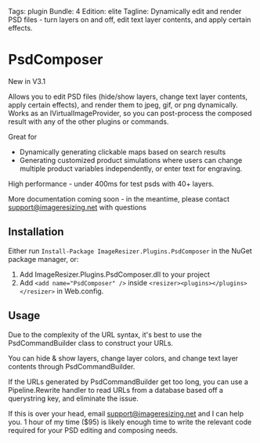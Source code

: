 Tags: plugin
Bundle: 4
Edition: elite
Tagline: Dynamically edit and render PSD files - turn layers on and off, edit text layer contents, and apply certain effects.

# PsdComposer

New in V3.1

Allows you to edit PSD files (hide/show layers, change text layer contents, apply certain effects), and render them to jpeg, gif, or png dynamically. Works as an IVirtualImageProvider, so you can post-process the composed result with any of the other plugins or commands.

Great for

* Dynamically generating clickable maps based on search results
* Generating customized product simulations where users can change multiple product variables independently, or enter text for engraving.


High performance - under 400ms for test psds with 40+ layers.

More documentation coming soon - in the meantime, please contact support@imageresizing.net with questions


## Installation

Either run `Install-Package ImageResizer.Plugins.PsdComposer` in the NuGet package manager, or:

1. Add ImageResizer.Plugins.PsdComposer.dll to your project
2. Add `<add name="PsdComposer" />` inside `<resizer><plugins></plugins></resizer>` in Web.config.

## Usage

Due to the complexity of the URL syntax, it's best to use the PsdCommandBuilder class to construct your URLs. 

You can hide & show layers, change layer colors, and change text layer contents through PsdCommandBuilder.

If the URLs generated by PsdCommandBuilder get too long, you can use a Pipeline.Rewrite handler to read URLs from a database based off a querystring key, and eliminate the issue. 

If this is over your head, email support@imageresizing.net and I can help you. 1 hour of my time ($95) is likely enough time to write the relevant code required for your PSD editing and composing needs. 